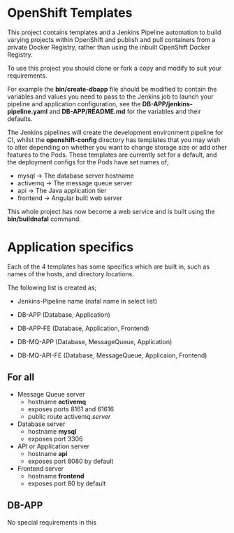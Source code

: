 # OpenShift Templates

This project contains templates and a Jenkins Pipeline automation to build varying projects within OpenShift and publish and pull containers from a private Docker Registry, rather than using the inbuilt OpenShift Docker Registry.

To use this project you should clone or fork a copy and modify to suit your requirements.

For example the **bin/create-dbapp** file should be modified to contain the variables and values you need to pass to the Jenkins job to launch your pipeline and application configuration, see the **DB-APP/jenkins-pipeline.yaml** and **DB-APP/README.md** for the variables and their defaults.

The Jenkins pipelines will create the development environment pipeline for CI, whilst the **openshift-config** directory has templates that you may wish to alter depending on whether you want to change storage size or add other features to the Pods.  These templates are currently set for a default, and the deployment configs for the Pods have set names of;

* mysql    -> The database server hostname
* activemq -> The message queue server
* api      -> The Java application tier
* frontend -> Angular built web server

This whole project has now become a web service and is built using the **bin/buildnafal** command.

# Application specifics

Each of the 4 templates has some specifics which are built in, such as names of the hosts, and directory locations.

The following list is created as;
* Jenkins-Pipeline name (nafal name in select list)

* DB-APP (Database, Application)
* DB-APP-FE (Database, Application, Frontend)
* DB-MQ-APP (Database, MessageQueue, Application)
* DB-MQ-API-FE (Database, MessageQueue, Applicaion, Frontend)

## For all

* Message Queue server
  * hostname **activemq**
  * exposes ports 8161 and 61616
  * public route activemq._server_
* Database server
  * hostname **mysql**
  * exposes port 3306
* API or Application server
  * hostname **api**
  * exposes port 8080 by default
* Frontend server
  * hostname **frontend**
  * exposes port 80 by default

## DB-APP

No special requirements in this
